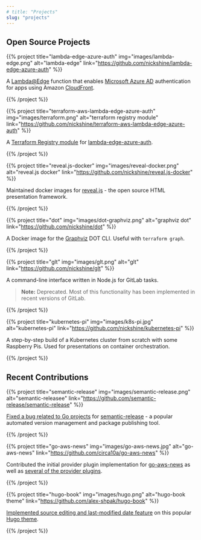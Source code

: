 ```yaml
---
# title: "Projects"
slug: "projects"
---
```


## Open Source Projects

{{% project
  title="lambda-edge-azure-auth"
  img="images/lambda-edge.png"
  alt="lambda-edge"
  link="https://github.com/nickshine/lambda-edge-azure-auth" %}}

A [Lambda@Edge] function that enables [Microsoft Azure AD][azure] authentication for apps using
Amazon [CloudFront].

[azure]:https://docs.microsoft.com/en-us/azure/active-directory/develop/active-directory-protocols-oauth-code
[cloudfront]:https://aws.amazon.com/cloudfront/
[lambda@edge]:https://aws.amazon.com/lambda/edge/

{{% /project %}}

{{% project
  title="terraform-aws-lambda-edge-azure-auth"
  img="images/terraform.png"
  alt="terraform registry module"
  link="https://github.com/nickshine/terraform-aws-lambda-edge-azure-auth" %}}

A [Terraform Registry module][tf-registry] for [lambda-edge-azure-auth].

[lambda-edge-azure-auth]:https://github.com/nickshine/lambda-edge-azure-auth
[lambda@edge]:https://aws.amazon.com/lambda/edge/
[tf-registry]:https://registry.terraform.io/modules/nickshine/lambda-edge-azure-auth/aws/latest

{{% /project %}}

{{% project
  title="reveal.js-docker"
  img="images/reveal-docker.png"
  alt="reveal.js docker"
  link="https://github.com/nickshine/reveal.js-docker" %}}

Maintained docker images for [reveal.js] - the open source HTML presentation framework.

[reveal.js]:https://revealjs.com/

{{% /project %}}

{{% project
  title="dot"
  img="images/dot-graphviz.png"
  alt="graphviz dot"
  link="https://github.com/nickshine/dot" %}}

A Docker image for the [Graphviz] DOT CLI. Useful with `terraform graph`.

[graphviz]:https://graphviz.org/

{{% /project %}}

{{% project
  title="glt"
  img="images/glt.png"
  alt="glt"
  link="https://github.com/nickshine/glt" %}}

A command-line interface written in Node.js for GitLab tasks.

>**Note:** Deprecated. Most of this functionality has been implemented in recent versions of GitLab.

{{% /project %}}

{{% project
  title="kubernetes-pi"
  img="images/k8s-pi.jpg"
  alt="kubernetes-pi"
  link="https://github.com/nickshine/kubernetes-pi" %}}

A step-by-step build of a Kubernetes cluster from scratch with some Raspberry Pis. Used for
presentations on container orchestration.

{{% /project %}}

## Recent Contributions

{{% project
  title="semantic-release"
  img="images/semantic-release.png"
  alt="semantic-releasee"
  link="https://github.com/semantic-release/semantic-release" %}}

[Fixed a bug related to Go projects][semantic-release-nick] for [semantic-release] - a popular
automated version management and package publishing tool.

[semantic-release]:https://semantic-release.gitbook.io/semantic-release/
[semantic-release-nick]:https://github.com/semantic-release/semantic-release/commits?author=nickshine

{{% /project %}}

{{% project
  title="go-aws-news"
  img="images/go-aws-news.jpg"
  alt="go-aws-news"
  link="https://github.com/circa10a/go-aws-news" %}}

Contributed the initial provider plugin implementation for [go-aws-news] as well as [several of
the provider plugins][go-aws-news-nick].

[go-aws-news]:https://github.com/circa10a/go-aws-news
[go-aws-news-nick]:https://github.com/circa10a/go-aws-news/commits?author=nickshine

{{% /project %}}

{{% project
  title="hugo-book"
  img="images/hugo.png"
  alt="hugo-book theme"
  link="https://github.com/alex-shpak/hugo-book" %}}

[Implemented source editing and last-modified date feature][hugo-book-nick] on this popular
[Hugo theme].

[hugo-book-nick]:https://github.com/alex-shpak/hugo-book/commits?author=nickshine
[hugo theme]:https://themes.gohugo.io/hugo-book/

{{% /project %}}

